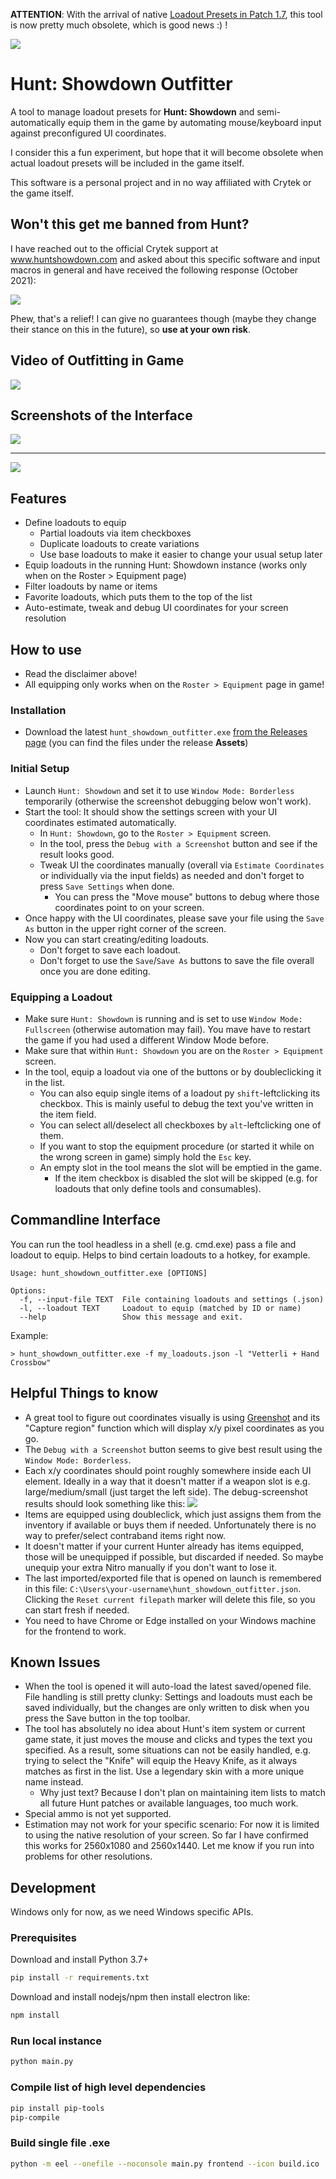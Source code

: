 **ATTENTION**: With the arrival of native [Loadout Presets in Patch 1.7](https://store.steampowered.com/news/app/594650/view/3102412650198268597), this tool is now pretty much obsolete, which is good news :) !


![](docs/robot.jpg)

# Hunt: Showdown Outfitter

A tool to manage loadout presets for **Hunt: Showdown** and semi-automatically
equip them in the game by automating mouse/keyboard input against
preconfigured UI coordinates.

I consider this a fun experiment, but hope that it will become obsolete when actual loadout presets will be included in the game itself.

This software is a personal project and in no way affiliated with Crytek or the game itself.

## Won't this get me banned from Hunt?

I have reached out to the official Crytek support at www.huntshowdown.com and asked about this specific software and input macros in general and have received the following response (October 2021):

  ![](docs/support_answer.png)

Phew, that's a relief! I can give no guarantees though (maybe they change their stance on this in the future), so **use at your own risk**.


## Video of Outfitting in Game

[![](https://i.imgur.com/CMkUppk.png)](https://streamable.com/s9qo17)

## Screenshots of the Interface

![](docs/ui_settings.png)

---

![](docs/ui_loadouts.png)

## Features

- Define loadouts to equip
  - Partial loadouts via item checkboxes
  - Duplicate loadouts to create variations
  - Use base loadouts to make it easier to change your usual setup later
- Equip loadouts in the running Hunt: Showdown instance (works only when on the Roster > Equipment page)
- Filter loadouts by name or items
- Favorite loadouts, which puts them to the top of the list
- Auto-estimate, tweak and debug UI coordinates for your screen resolution

## How to use

- Read the disclaimer above!
- All equipping only works when on the `Roster > Equipment` page in game!

### Installation
- Download the latest `hunt_showdown_outfitter.exe` [from the Releases page](https://github.com/cb109/hunt_showdown_outfitter/releases) (you can find the files under the release **Assets**)

### Initial Setup
- Launch `Hunt: Showdown` and set it to use `Window Mode: Borderless` temporarily (otherwise the screenshot debugging below won't work).
- Start the tool: It should show the settings screen with your UI coordinates estimated automatically.
  - In `Hunt: Showdown`, go to the `Roster > Equipment` screen.
  - In the tool, press the `Debug with a Screenshot` button and see if the result looks good.
  - Tweak UI the coordinates manually (overall via `Estimate Coordinates` or individually via the input fields) as needed and don't forget to press `Save Settings` when done.
    - You can press the "Move mouse" buttons to debug where those coordinates point to on your screen.
- Once happy with the UI coordinates, please save your file using the `Save As` button in the upper right corner of the screen.
- Now you can start creating/editing loadouts.
  - Don't forget to save each loadout.
  - Don't forget to use the `Save`/`Save As` buttons to save the file overall once you are done editing.

### Equipping a Loadout

- Make sure `Hunt: Showdown` is running and is set to use `Window Mode: Fullscreen` (otherwise automation may fail). You mave have to restart the game if you had used a different Window Mode before.
- Make sure that within `Hunt: Showdown` you are on the `Roster > Equipment` screen.
- In the tool, equip a loadout via one of the buttons or by doubleclicking it in the list.
  - You can also equip single items of a loadout py `shift`-leftclicking its checkbox. This is mainly useful to debug the text you've written in the item field.
  - You can select all/deselect all checkboxes by `alt`-leftclicking one of them.
  - If you want to stop the equipment procedure (or started it while on the wrong screen in game) simply hold the `Esc` key.
  - An empty slot in the tool means the slot will be emptied in the game.
    - If the item checkbox is disabled the slot will be skipped (e.g. for loadouts that only define tools and consumables).

## Commandline Interface

You can run the tool headless in a shell (e.g. cmd.exe) pass a file and loadout to equip. Helps to bind certain loadouts to a hotkey, for example.

```
Usage: hunt_showdown_outfitter.exe [OPTIONS]

Options:
  -f, --input-file TEXT  File containing loadouts and settings (.json)
  -l, --loadout TEXT     Loadout to equip (matched by ID or name)
  --help                 Show this message and exit.
```

Example:

```
> hunt_showdown_outfitter.exe -f my_loadouts.json -l "Vetterli + Hand Crossbow"
```

## Helpful Things to know

- A great tool to figure out coordinates visually is using [Greenshot](https://getgreenshot.org/) and its "Capture region" function which will display x/y pixel coordinates as you go.
- The `Debug with a Screenshot` button seems to give best result using the `Window Mode: Borderless`.
- Each x/y coordinates should point roughly somewhere inside each UI element. Ideally in a way that it doesn't matter if a weapon slot is e.g. large/medium/small (just target the left side). The debug-screenshot results should look something like this:
  ![](docs/debug_screenshot.png)
- Items are equipped using doubleclick, which just assigns them from the inventory if available or buys them if needed. Unfortunately there is no way to prefer/select contraband items right now.
- It doesn't matter if your current Hunter already has items equipped, those will be unequipped if possible, but discarded if needed. So maybe unequip your extra Nitro manually if you don't want to lose it.
- The last imported/exported file that is opened on launch is remembered in this file: `C:\Users\your-username\hunt_showdown_outfitter.json`. Clicking the `Reset current filepath` marker will delete this file, so you can start fresh if needed.
- You need to have Chrome or Edge installed on your Windows machine for the frontend to work.

## Known Issues

- When the tool is opened it will auto-load the latest saved/opened file.  File handling is still pretty clunky: Settings and loadouts must each be saved individually, but the changes are only written to disk when you press the Save button in the top toolbar.
- The tool has absolutely no idea about Hunt's item system or current game state, it just moves the mouse and clicks and types the text you specified. As a result, some situations can not be easily handled, e.g. trying to select the "Knife" will equip the Heavy Knife, as it always matches as first in  the list. Use a legendary skin with a more unique name instead.
  - Why just text? Because I don't plan on maintaining item lists to match all future Hunt patches or available languages, too much work.
- Special ammo is not yet supported.
- Estimation may not work for your specific scenario: For now it is limited to using the native resolution of your screen. So far I have confirmed this works for 2560x1080 and 2560x1440. Let me know if you run into problems for other resolutions.

## Development

Windows only for now, as we need Windows specific APIs.

### Prerequisites

Download and install Python 3.7+

```bash
pip install -r requirements.txt
```

Download and install nodejs/npm then install electron like:

```bash
npm install
```

### Run local instance
```bash
python main.py
```

### Compile list of high level dependencies
```bash
pip install pip-tools
pip-compile
```

### Build single file .exe

```bash
python -m eel --onefile --noconsole main.py frontend --icon build.ico
```
